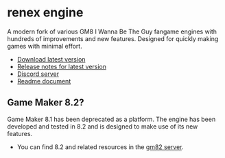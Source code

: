 # renex engine

A modern fork of various GM8 I Wanna Be The Guy fangame engines with hundreds of
improvements and new features. Designed for quickly making games with minimal
effort.

- [Download latest version](https://github.com/omicronrex/renex-engine/archive/refs/heads/standard.zip)
- [Release notes for latest version](changelog.txt)
- [Discord server](http://discord.gg/aWh9rFDHDA)
- [Readme document](readme.txt)

## Game Maker 8.2?

Game Maker 8.1 has been deprecated as a platform. The engine has been developed
and tested in 8.2 and is designed to make use of its new features.
- You can find 8.2 and related resources in the [gm82 server](https://discord.gg/p7GpvPNUmc).
